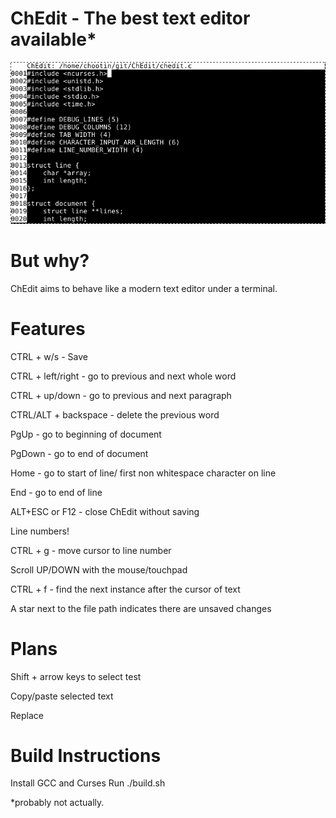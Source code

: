 # ChEdit - The best text editor available*

![Alt text](ChEdit_screenshot.png?raw=true "ChEdit Screenshot")

# But why?
ChEdit aims to behave like a modern text editor under a terminal.

# Features
CTRL + w/s - Save

CTRL + left/right - go to previous and next whole word

CTRL + up/down - go to previous and next paragraph

CTRL/ALT + backspace - delete the previous word

PgUp - go to beginning of document

PgDown - go to end of document

Home - go to start of line/ first non whitespace character on line

End - go to end of line

ALT+ESC or F12 - close ChEdit without saving

Line numbers!

CTRL + g - move cursor to line number

Scroll UP/DOWN with the mouse/touchpad

CTRL + f - find the next instance after the cursor of text

A star next to the file path indicates there are unsaved changes

# Plans
Shift + arrow keys to select test

Copy/paste selected text

Replace

# Build Instructions
Install GCC and Curses
Run ./build.sh


*probably not actually.